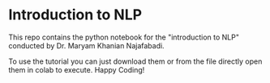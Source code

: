 # Introduction to NLP


This repo contains the python notebook for the "introduction to NLP" conducted by Dr. Maryam Khanian Najafabadi. 

To use the tutorial you can just download them or from the file directly open them in colab to execute. Happy Coding!
